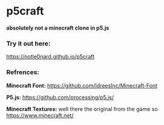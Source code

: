 # p5craft
**absolutely not a minecraft clone in p5.js**

### Try it out here:
https://notle0nard.github.io/p5craft

### Refrences:
**Minecraft Font:** https://github.com/IdreesInc/Minecraft-Font

**P5.js:** https://github.com/processing/p5.js/

**Minecraft Textures:** well there the original from the game so https://www.minecraft.net/
